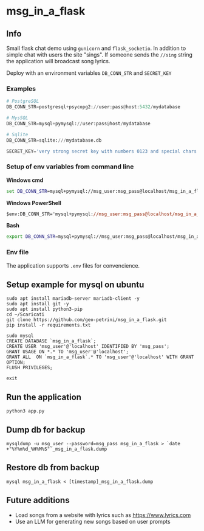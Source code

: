 # msg_in_a_flask

## Info
Small flask chat demo using `gunicorn` and `flask_socketio`.
In addition to simple chat with users the site "sings". If someone sends the `//sing` string the application will broadcast song lyrics.


Deploy with an environment variables `DB_CONN_STR` and `SECRET_KEY`

### Examples
```python
# PostgreSQL
DB_CONN_STR=postgresql+psycopg2://user:pass@host:5432/mydatabase

# MysSQL
DB_CONN_STR=mysql+pymysql://user:pass@host/mydatabase

# Sqlite
DB_CONN_STR=sqlite:///mydatabase.db

SECRET_KEY='very strong secret key with numbers 0123 and special chars !'

```

### Setup of env variables from command line

**Windows cmd**
```cmd
set DB_CONN_STR=mysql+pymysql://msg_user:msg_pass@localhost/msg_in_a_flask
```
**Windows PowerShell**
```ps
$env:DB_CONN_STR='mysql+pymysql://msg_user:msg_pass@localhost/msg_in_a_flask'
```
**Bash**
```bash
export DB_CONN_STR=mysql+pymysql://msg_user:msg_pass@localhost/msg_in_a_flask
```

### Env file
The application supports `.env` files for convencience.


## Setup example for mysql on ubuntu
```shell
sudo apt install mariadb-server mariadb-client -y
sudo apt install git -y
sudo apt install python3-pip
cd ~/Scaricati
git clone https://github.com/geo-petrini/msg_in_a_flask.git
pip install -r requirements.txt

sudo mysql
CREATE DATABASE `msg_in_a_flask`;
CREATE USER 'msg_user'@'localhost' IDENTIFIED BY 'msg_pass';
GRANT USAGE ON *.* TO 'msg_user'@'localhost';
GRANT ALL  ON `msg_in_a_flask`.* TO 'msg_user'@'localhost' WITH GRANT OPTION;
FLUSH PRIVILEGES;

exit
```


## Run the application

`python3 app.py`


## Dump db for backup

```shell
mysqldump -u msg_user --password=msg_pass msg_in_a_flask > `date +"%Y%m%d_%H%M%S"`_msg_in_a_flask.dump
```
## Restore db from backup

```shell
mysql msg_in_a_flask < [timestamp]_msg_in_a_flask.dump
```


## Future additions
- Load songs from a website with lyrics such as https://www.lyrics.com
- Use an LLM for generating new songs based on user prompts